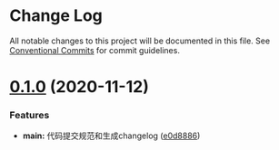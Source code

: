 # Change Log

All notable changes to this project will be documented in this file.
See [Conventional Commits](https://conventionalcommits.org) for commit guidelines.

# [0.1.0](https://github.com/zyprepare/growth-siriusB/compare/v0.0.2...v0.1.0) (2020-11-12)


### Features

* **main:** 代码提交规范和生成changelog ([e0d8886](https://github.com/zyprepare/growth-siriusB/commit/e0d88861178795a5bd4c59b7c3fbf3ddad01d4f8))
